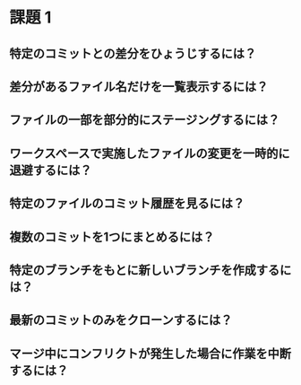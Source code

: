 # 課題 1

<!-- START doctoc -->
<!-- END doctoc -->

## 特定のコミットとの差分をひょうじするには？

## 差分があるファイル名だけを一覧表示するには？

## ファイルの一部を部分的にステージングするには？

## ワークスペースで実施したファイルの変更を一時的に退避するには？

## 特定のファイルのコミット履歴を見るには？

## 複数のコミットを1つにまとめるには？

## 特定のブランチをもとに新しいブランチを作成するには？

## 最新のコミットのみをクローンするには？

## マージ中にコンフリクトが発生した場合に作業を中断するには？
